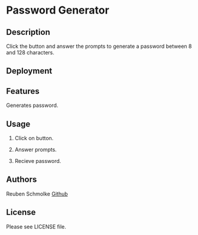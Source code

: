 # Password Generator

## Description
Click the button and answer the prompts to generate a password between 8 and 128 characters.

## Deployment

## Features
Generates password.

## Usage
1. Click on button. 

2. Answer prompts.

3. Recieve password.

## Authors

Reuben Schmolke [Github](https://github.com/RoobyDoobster)

## License

Please see LICENSE file.
